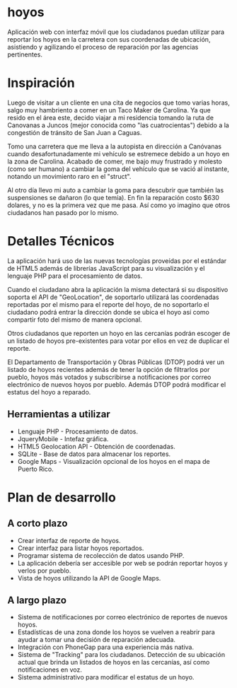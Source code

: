 hoyos
=====

Aplicación web con interfaz móvil que los ciudadanos puedan utilizar para reportar los hoyos en la carretera con sus coordenadas de ubicación, asistiendo y agilizando el proceso de reparación por las agencias pertinentes.

# Inspiración

Luego de visitar a un cliente en una cita de negocios que tomo varias horas, salgo muy hambriento a comer en un Taco Maker de Carolina. Ya que resido en el área este, decido viajar a mi residencia tomando la ruta de Canovanas a Juncos (mejor conocida como "las cuatrocientas") debido a la congestión de tránsito de San Juan a Caguas.

Tomo una carretera que me lleva a la autopista en dirección a Canóvanas cuando desafortunadamente mi vehículo se estremece debido a un hoyo en la zona de Carolina. Acabado de comer, me bajo muy frustrado y molesto (como ser humano) a cambiar la goma del vehículo que se vació al instante, notando un movimiento raro en el "struct".

Al otro día llevo mi auto a cambiar la goma para descubrir que también las suspensiones se dañaron (lo que temía). En fin la reparación costo $630 dolares, y no es la primera vez que me pasa. Así como yo imagino que otros ciudadanos han pasado por lo mismo.

# Detalles Técnicos

La aplicación hará uso de las nuevas tecnologías proveídas por el estándar de HTML5 además de librerías JavaScript para su visualización y el lenguaje PHP para el procesamiento de datos.

Cuando el ciudadano abra la aplicación la misma detectará si su dispositivo soporta el API de "GeoLocation", de soportarlo utilizará las coordenadas reportadas por el mismo para el reporte del hoyo, de no soportarlo el ciudadano podrá entrar la dirección donde se ubica el hoyo así como compartir foto del mismo de manera opcional.

Otros ciudadanos que reporten un hoyo en las cercanías podrán escoger de un listado de hoyos pre-existentes para votar por ellos en vez de duplicar el reporte.

El Departamento de Transportación y Obras Públicas (DTOP) podrá ver un listado de hoyos recientes además de tener la opción de filtrarlos por pueblo, hoyos más votados y subscribirse a notificaciones por correo electrónico de nuevos hoyos por pueblo. Además DTOP podrá modificar el estatus del hoyo a reparado.

## Herramientas a utilizar

* Lenguaje PHP - Procesamiento de datos.
* JqueryMobile - Intefaz gráfica.
* HTML5 Geolocation API - Obtención de coordenadas.
* SQLite - Base de datos para almacenar los reportes.
* Google Maps - Visualización opcional de los hoyos en el mapa de Puerto Rico.

# Plan de desarrollo

## A corto plazo

* Crear interfaz de reporte de hoyos.
* Crear interfaz para listar hoyos reportados.
* Programar sistema de recolección de datos usando PHP.
* La aplicación debería ser accesible por web se podrán reportar hoyos y verlos por pueblo.
* Vista de hoyos utilizando la API de Google Maps.

## A largo plazo

* Sistema de notificaciones por correo electrónico de reportes de nuevos hoyos.
* Estadísticas de una zona donde los hoyos se vuelven a reabrir para ayudar a tomar una decisión de reparación adecuada.
* Integración con PhoneGap para una experiencia más nativa.
* Sistema de "Tracking" para los ciudadanos. Detección de su ubicación actual que brinda un listados de hoyos en las cercanías, así como notificaciones en voz.
* Sistema administrativo para modificar el estatus de un hoyo.
